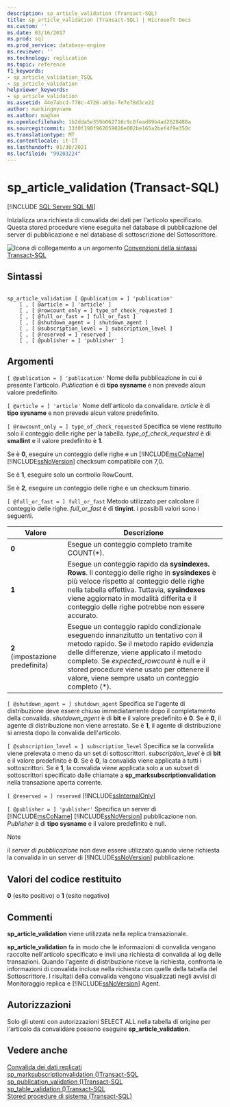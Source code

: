```yaml
---
description: sp_article_validation (Transact-SQL)
title: sp_article_validation (Transact-SQL) | Microsoft Docs
ms.custom: ''
ms.date: 03/16/2017
ms.prod: sql
ms.prod_service: database-engine
ms.reviewer: ''
ms.technology: replication
ms.topic: reference
f1_keywords:
- sp_article_validation_TSQL
- sp_article_validation
helpviewer_keywords:
- sp_article_validation
ms.assetid: 44e7abcd-778c-4728-a03e-7e7e78d3ce22
author: markingmyname
ms.author: maghan
ms.openlocfilehash: 1b2dda5e359b062716c9c0fead89b4ad2628488a
ms.sourcegitcommit: 33f0f190f962059826e002be165a2bef4f9e350c
ms.translationtype: MT
ms.contentlocale: it-IT
ms.lasthandoff: 01/30/2021
ms.locfileid: "99203224"
---
```

# <a name="sp_article_validation-transact-sql"></a>sp_article_validation (Transact-SQL)
[!INCLUDE [SQL Server SQL MI](../../includes/applies-to-version/sql-asdbmi.md)]

  Inizializza una richiesta di convalida dei dati per l'articolo specificato. Questa stored procedure viene eseguita nel database di pubblicazione del server di pubblicazione e nel database di sottoscrizione del Sottoscrittore.  
  
 ![Icona di collegamento a un argomento](../../database-engine/configure-windows/media/topic-link.gif "Icona di collegamento a un argomento") [Convenzioni della sintassi Transact-SQL](../../t-sql/language-elements/transact-sql-syntax-conventions-transact-sql.md)  
  
## <a name="syntax"></a>Sintassi  
  
```  
  
sp_article_validation [ @publication = ] 'publication'  
    [ , [ @article = ] 'article' ]  
    [ , [ @rowcount_only = ] type_of_check_requested ]  
    [ , [ @full_or_fast = ] full_or_fast ]  
    [ , [ @shutdown_agent = ] shutdown_agent ]  
    [ , [ @subscription_level = ] subscription_level ]  
    [ , [ @reserved = ] reserved ]  
    [ , [ @publisher = ] 'publisher' ]  
```  
  
## <a name="arguments"></a>Argomenti  
`[ @publication = ] 'publication'` Nome della pubblicazione in cui è presente l'articolo. *Publication* è di **tipo sysname** e non prevede alcun valore predefinito.  
  
`[ @article = ] 'article'` Nome dell'articolo da convalidare. *article* è di **tipo sysname** e non prevede alcun valore predefinito.  
  
`[ @rowcount_only = ] type_of_check_requested` Specifica se viene restituito solo il conteggio delle righe per la tabella. *type_of_check_requested* è di **smallint** e il valore predefinito è **1**.  
  
 Se è **0**, eseguire un conteggio delle righe e un [!INCLUDE[msCoName](../../includes/msconame-md.md)] [!INCLUDE[ssNoVersion](../../includes/ssnoversion-md.md)] checksum compatibile con 7,0.  
  
 Se è **1**, eseguire solo un controllo RowCount.  
  
 Se è **2**, eseguire un conteggio delle righe e un checksum binario.  
  
`[ @full_or_fast = ] full_or_fast` Metodo utilizzato per calcolare il conteggio delle righe. *full_or_fast* è di **tinyint**. i possibili valori sono i seguenti.  
  
|**Valore**|**Descrizione**|  
|---------------|---------------------|  
|**0**|Esegue un conteggio completo tramite COUNT(*).|  
|**1**|Esegue un conteggio rapido da **sysindexes. Rows**. Il conteggio delle righe in **sysindexes** è più veloce rispetto al conteggio delle righe nella tabella effettiva. Tuttavia, **sysindexes** viene aggiornato in modalità differita e il conteggio delle righe potrebbe non essere accurato.|  
|**2** (impostazione predefinita)|Esegue un conteggio rapido condizionale eseguendo innanzitutto un tentativo con il metodo rapido. Se il metodo rapido evidenzia delle differenze, viene applicato il metodo completo. Se *expected_rowcount* è null e il stored procedure viene usato per ottenere il valore, viene sempre usato un conteggio completo (*).|  
  
`[ @shutdown_agent = ] shutdown_agent` Specifica se l'agente di distribuzione deve essere chiuso immediatamente dopo il completamento della convalida. *shutdown_agent* è di **bit** e il valore predefinito è **0**. Se è **0**, il agente di distribuzione non viene arrestato. Se è **1**, il agente di distribuzione si arresta dopo la convalida dell'articolo.  
  
`[ @subscription_level = ] subscription_level` Specifica se la convalida viene prelevata o meno da un set di sottoscrittori. *subscription_level* è di **bit** e il valore predefinito è **0**. Se è **0**, la convalida viene applicata a tutti i sottoscrittori. Se è **1**, la convalida viene applicata solo a un subset di sottoscrittori specificato dalle chiamate a **sp_marksubscriptionvalidation** nella transazione aperta corrente.  
  
`[ @reserved = ] reserved` [!INCLUDE[ssInternalOnly](../../includes/ssinternalonly-md.md)]  
  
`[ @publisher = ] 'publisher'` Specifica un server di [!INCLUDE[msCoName](../../includes/msconame-md.md)] [!INCLUDE[ssNoVersion](../../includes/ssnoversion-md.md)] pubblicazione non. *Publisher* è di **tipo sysname** e il valore predefinito è null.  
  
> [!NOTE]  
>  il *server di pubblicazione* non deve essere utilizzato quando viene richiesta la convalida in un server di [!INCLUDE[ssNoVersion](../../includes/ssnoversion-md.md)] pubblicazione.  
  
## <a name="return-code-values"></a>Valori del codice restituito  
 **0** (esito positivo) o **1** (esito negativo)  
  
## <a name="remarks"></a>Commenti  
 **sp_article_validation** viene utilizzata nella replica transazionale.  
  
 **sp_article_validation** fa in modo che le informazioni di convalida vengano raccolte nell'articolo specificato e invii una richiesta di convalida al log delle transazioni. Quando l'agente di distribuzione riceve la richiesta, confronta le informazioni di convalida incluse nella richiesta con quelle della tabella del Sottoscrittore. I risultati della convalida vengono visualizzati negli avvisi di Monitoraggio replica e [!INCLUDE[ssNoVersion](../../includes/ssnoversion-md.md)] Agent.  
  
## <a name="permissions"></a>Autorizzazioni  
 Solo gli utenti con autorizzazioni SELECT ALL nella tabella di origine per l'articolo da convalidare possono eseguire **sp_article_validation**.  
  
## <a name="see-also"></a>Vedere anche  
 [Convalida dei dati replicati](../../relational-databases/replication/validate-data-at-the-subscriber.md)   
 [sp_marksubscriptionvalidation &#40;&#41;Transact-SQL ](../../relational-databases/system-stored-procedures/sp-marksubscriptionvalidation-transact-sql.md)   
 [sp_publication_validation &#40;&#41;Transact-SQL ](../../relational-databases/system-stored-procedures/sp-publication-validation-transact-sql.md)   
 [sp_table_validation &#40;&#41;Transact-SQL ](../../relational-databases/system-stored-procedures/sp-table-validation-transact-sql.md)   
 [Stored procedure di sistema &#40;Transact-SQL&#41;](../../relational-databases/system-stored-procedures/system-stored-procedures-transact-sql.md)  
  
  

